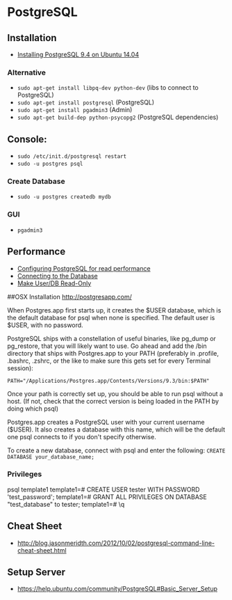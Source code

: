 # PostgreSQL

## Installation

* [Installing PostgreSQL 9.4 on Ubuntu 14.04](http://www.rogerpence.com/2015/01/02/install-postgres-9-4-on-ubuntu/)

### Alternative
* ```sudo apt-get install libpq-dev python-dev``` (libs to connect to PostgreSQL)
* ```sudo apt-get install postgresql``` (PostgreSQL)
* ```sudo apt-get install pgadmin3``` (Admin)
* ```sudo apt-get build-dep python-psycopg2``` (PostgreSQL dependencies)

## Console:
* ```sudo /etc/init.d/postgresql restart```
* ```sudo -u postgres psql```

### Create Database
* ```sudo -u postgres createdb mydb```

### GUI
* ``pgadmin3``

## Performance

* [Configuring PostgreSQL for read performance](http://dba.stackexchange.com/questions/42290/configuring-postgresql-for-read-performance)
* [Connecting to the Database](https://jdbc.postgresql.org/documentation/head/connect.html)
* [Make User/DB Read-Only](http://vibhork.blogspot.de/2012/03/read-only-userread-only-databaseread.html)

##OSX Installation
http://postgresapp.com/

When Postgres.app first starts up, it creates the $USER database, which is the default database for psql when none is specified. The default user is $USER, with no password.

PostgreSQL ships with a constellation of useful binaries, like pg_dump or pg_restore, that you will likely want to use. Go ahead and add the /bin directory that ships with Postgres.app to your PATH (preferably in .profile, .bashrc, .zshrc, or the like to make sure this gets set for every Terminal session):

```PATH="/Applications/Postgres.app/Contents/Versions/9.3/bin:$PATH"```

Once your path is correctly set up, you should be able to run psql without a host. (If not, check that the correct version is being loaded in the PATH by doing which psql)

Postgres.app creates a PostgreSQL user with your current username ($USER). It also creates a database with this name, which will be the default one psql connects to if you don't specify otherwise.

To create a new database, connect with psql and enter the following:
```CREATE DATABASE your_database_name;```

### Privileges
psql template1
template1=# CREATE USER tester WITH PASSWORD 'test_password';
template1=# GRANT ALL PRIVILEGES ON DATABASE "test_database" to tester;
template1=# \q

## Cheat Sheet
* http://blog.jasonmeridth.com/2012/10/02/postgresql-command-line-cheat-sheet.html

## Setup Server
* https://help.ubuntu.com/community/PostgreSQL#Basic_Server_Setup
